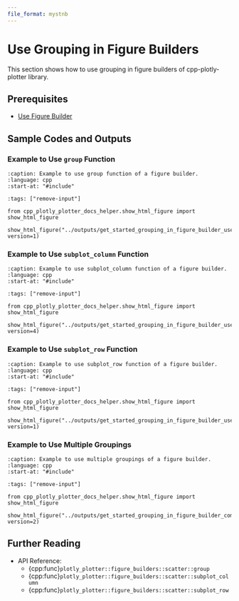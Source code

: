 ```yaml
---
file_format: mystnb
---
```


# Use Grouping in Figure Builders

This section shows how to use grouping in figure builders of cpp-plotly-plotter library.

## Prerequisites

- [Use Figure Builder](use_figure_builder.md)

## Sample Codes and Outputs

### Example to Use `group` Function

```{literalinclude} /../../../examples/get_started/grouping_in_figure_builder/use_group.cpp
:caption: Example to use group function of a figure builder.
:language: cpp
:start-at: "#include"
```

```{code-cell}
:tags: ["remove-input"]

from cpp_plotly_plotter_docs_helper.show_html_figure import show_html_figure

show_html_figure("../outputs/get_started_grouping_in_figure_builder_use_group.html", version=1)
```

### Example to Use `subplot_column` Function

```{literalinclude} /../../../examples/get_started/grouping_in_figure_builder/use_subplot_column.cpp
:caption: Example to use subplot_column function of a figure builder.
:language: cpp
:start-at: "#include"
```

```{code-cell}
:tags: ["remove-input"]

from cpp_plotly_plotter_docs_helper.show_html_figure import show_html_figure

show_html_figure("../outputs/get_started_grouping_in_figure_builder_use_subplot_column.html", version=4)
```

### Example to Use `subplot_row` Function

```{literalinclude} /../../../examples/get_started/grouping_in_figure_builder/use_subplot_row.cpp
:caption: Example to use subplot_row function of a figure builder.
:language: cpp
:start-at: "#include"
```

```{code-cell}
:tags: ["remove-input"]

from cpp_plotly_plotter_docs_helper.show_html_figure import show_html_figure

show_html_figure("../outputs/get_started_grouping_in_figure_builder_use_subplot_row.html", version=1)
```

### Example to Use Multiple Groupings

```{literalinclude} /../../../examples/get_started/grouping_in_figure_builder/combine_groupings.cpp
:caption: Example to use multiple groupings of a figure builder.
:language: cpp
:start-at: "#include"
```

```{code-cell}
:tags: ["remove-input"]

from cpp_plotly_plotter_docs_helper.show_html_figure import show_html_figure

show_html_figure("../outputs/get_started_grouping_in_figure_builder_combine_groupings.html", version=2)
```

## Further Reading

- API Reference:
  - {cpp:func}`plotly_plotter::figure_builders::scatter::group`
  - {cpp:func}`plotly_plotter::figure_builders::scatter::subplot_column`
  - {cpp:func}`plotly_plotter::figure_builders::scatter::subplot_row`
